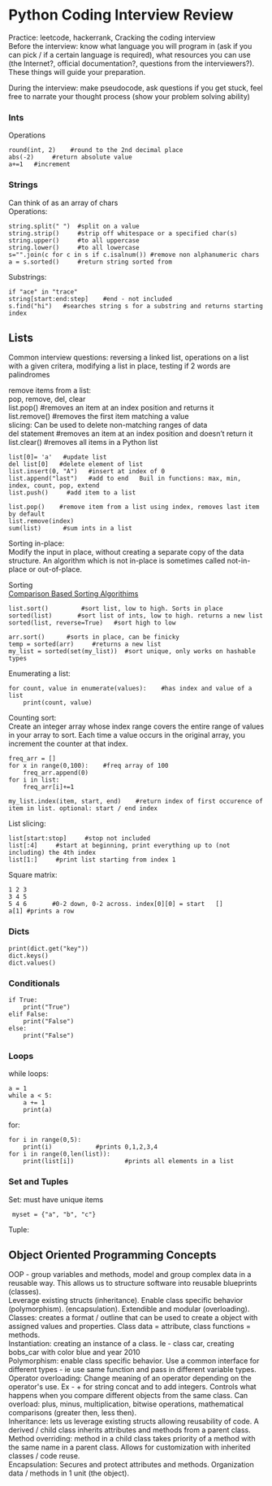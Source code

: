 # Python Coding Interview Review     
Practice: leetcode, hackerrank, Cracking the coding interview    
Before the interview: know what language you will program in (ask if you can pick / if a certain language is required), what resources you can use (the Internet?, official documentation?, questions from the interviewers?). These things will guide your preparation.    

During the interview: make pseudocode, ask questions if you get stuck, feel free to narrate your thought process (show your problem solving ability)   
### Ints    
Operations    

    round(int, 2)    #round to the 2nd decimal place     
    abs(-2)     #return absolute value     
    a+=1   #increment    

### Strings    
Can think of as an array of chars     
Operations:    

    string.split(" ")  #split on a value    
    string.strip()     #strip off whitespace or a specified char(s)        
    string.upper()     #to all uppercase    
    string.lower()     #to all lowercase     
    s="".join(c for c in s if c.isalnum()) #remove non alphanumeric chars     
    a = s.sorted()     #return string sorted from 
Substrings:    

    if "ace" in "trace"      
    string[start:end:step]    #end - not included     
    s.find("hi")   #searches string s for a substring and returns starting index    
    
## Lists    
Common interview questions: reversing a linked list, operations on a list with a given critera, modifying a list in place, testing if 2 words are palindromes        

remove items from a list:      
pop, remove, del, clear     
list.pop()	  #removes an item at an index position and returns it      
list.remove()	#removes the first item matching a value       
slicing: Can be used to delete non-matching ranges of data        
del statement	 #removes an item at an index position and doesn’t return it       
list.clear()	#removes all items in a Python list        

    list[0]= 'a'   #update list    
    del list[0]   #delete element of list   
    list.insert(0, "A")   #insert at index of 0      
    list.append("last")   #add to end   Buil in functions: max, min, index, count, pop, extend     
    list.push()     #add item to a list   

    list.pop()    #remove item from a list using index, removes last item by default   
    list.remove(index)      
    sum(list)      #sum ints in a list    

Sorting in-place:     
Modify the input in place, without creating a separate copy of the data structure. An algorithm which is not in-place is sometimes called not-in-place or out-of-place.  


Sorting    
[Comparison Based Sorting Algorithims](https://www.cs.cmu.edu/~avrim/451f11/lectures/lect0913.pdf)    

    list.sort()         #sort list, low to high. Sorts in place    
    sorted(list)       #sort list of ints, low to high. returns a new list    
    sorted(list, reverse=True)   #sort high to low    

    arr.sort()      #sorts in place, can be finicky      
    temp = sorted(arr)     #returns a new list    
    my_list = sorted(set(my_list))  #sort unique, only works on hashable types     

Enumerating a list:   

    for count, value in enumerate(values):    #has index and value of a list   
        print(count, value)        
Counting sort:      
Create an integer array whose index range covers the entire range of values in your array to sort. Each time a value occurs in the original array, you increment the counter at that index.     

    freq_arr = []    
    for x in range(0,100):    #freq array of 100    
        freq_arr.append(0)   
    for i in list:    
        freq_arr[i]+=1   

    my_list.index(item, start, end)    #return index of first occurence of item in list. optional: start / end index    

List slicing:     

    list[start:stop]     #stop not included  
    list[:4]     #start at beginning, print everything up to (not including) the 4th index
    list[1:]     #print list starting from index 1   
Square matrix:   

    1 2 3   
    3 4 5   
    5 4 6       #0-2 down, 0-2 across. index[0][0] = start   []    
    a[1] #prints a row    


### Dicts   

    print(dict.get("key"))    
    dict.keys()    
    dict.values()    
### Conditionals   

    if True:  
        print("True")    
    elif False:     
        print("False")    
    else:  
        print("False")    
### Loops    
while loops:    

    a = 1    
    while a < 5:    
        a += 1    
        print(a)    
for:    

    for i in range(0,5):
        print(i)            #prints 0,1,2,3,4
    for i in range(0,len(list)):
        print(list[i])              #prints all elements in a list     
### Set and Tuples    
Set: must have unique items   

     myset = {"a", "b", "c"}   
Tuple: 

## Object Oriented Programming Concepts      
OOP - group variables and methods, model and group complex data in a reusable way. This allows us to structure software into reusable blueprints (classes).   
Leverage existing structs (inheritance). Enable class specific behavior (polymorphism).  (encapsulation). Extendible and modular (overloading). 
Classes: creates a format / outline that can be used to create a object with assigned values and properties. Class data = attribute, class functions = methods.       
Instantiation: creating an instance of a class. Ie - class car, creating bobs_car with color blue and year 2010   
Polymorphism: enable class specific behavior. Use a common interface for different types - ie use same function and pass in different variable types.    
Operator overloading: Change meaning of an operator depending on the operator's use. Ex - + for string concat and to add integers. Controls what happens when you compare different objects from the same class. Can overload: plus, minus, multiplication, bitwise operations, mathematical comparisons (greater then, less then).   
Inheritance: lets us leverage existing structs allowing reusability of code. A derived / child class inherits attributes and methods from a parent class. 
Method overriding: method in a child class takes priority of a method with the same name in a parent class. Allows for customization with inherited classes / code reuse.     
Encapsulation: Secures and protect attributes and methods. Organization data / methods in 1 unit (the object).

